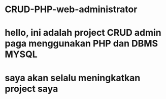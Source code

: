 # CRUD-PHP-web-administrator
# hello, ini adalah project CRUD admin paga menggunakan PHP dan DBMS MYSQL 
# saya akan selalu meningkatkan project saya 
